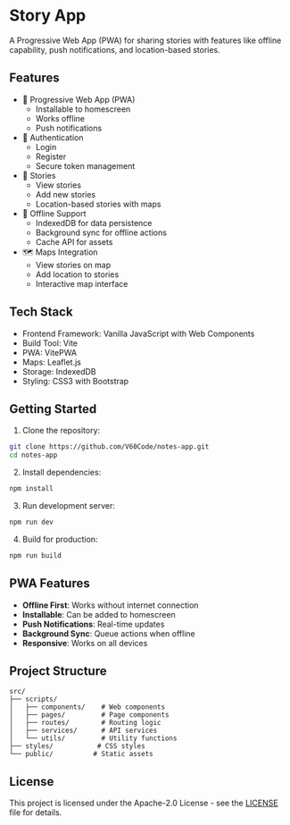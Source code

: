 # Story App

A Progressive Web App (PWA) for sharing stories with features like offline capability, push notifications, and location-based stories.

## Features

- 📱 Progressive Web App (PWA)
  - Installable to homescreen
  - Works offline
  - Push notifications
- 🔐 Authentication
  - Login
  - Register
  - Secure token management
- 📖 Stories
  - View stories
  - Add new stories
  - Location-based stories with maps
- 💾 Offline Support
  - IndexedDB for data persistence
  - Background sync for offline actions
  - Cache API for assets
- 🗺️ Maps Integration
  - View stories on map
  - Add location to stories
  - Interactive map interface

## Tech Stack

- Frontend Framework: Vanilla JavaScript with Web Components
- Build Tool: Vite
- PWA: VitePWA
- Maps: Leaflet.js
- Storage: IndexedDB
- Styling: CSS3 with Bootstrap

## Getting Started

1. Clone the repository:
```bash
git clone https://github.com/V60Code/notes-app.git
cd notes-app
```

2. Install dependencies:
```bash
npm install
```

3. Run development server:
```bash
npm run dev
```

4. Build for production:
```bash
npm run build
```

## PWA Features

- **Offline First**: Works without internet connection
- **Installable**: Can be added to homescreen
- **Push Notifications**: Real-time updates
- **Background Sync**: Queue actions when offline
- **Responsive**: Works on all devices

## Project Structure

```
src/
├── scripts/
│   ├── components/    # Web components
│   ├── pages/         # Page components
│   ├── routes/        # Routing logic
│   ├── services/      # API services
│   └── utils/         # Utility functions
├── styles/           # CSS styles
└── public/          # Static assets
```

## License

This project is licensed under the Apache-2.0 License - see the [LICENSE](LICENSE) file for details.

